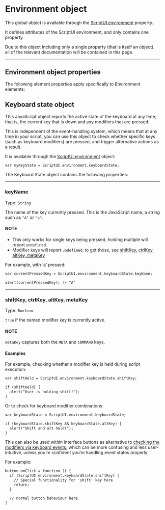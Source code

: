 <a id="environment-object"></a>

# Environment object

This global object is available through the [ScriptUI.environment](scriptui-class.md#scriptui-environment) property.

It defines attributes of the ScriptUI environment, and only contains one property.

Due to this object including only a single property (that is itself an object), all of the relevant documentation will be contained in this page.

---

<a id="environment-object-properties"></a>

## Environment object properties

The following element properties apply specifically to Environment elements:

<a id="environment-keyboard-state"></a>

## Keyboard state object

This JavaScript object reports the active state of the keyboard at any time; that is, the current key that is down and any modifiers that are pressed.

This is independent of the event-handling system, which means that at any time in your script, you can use this object to check whether specific keys (such as keyboard modifiers) are pressed, and trigger alternative actions as a result.

It is available through the [ScriptUI.environment](scriptui-class.md#scriptui-environment) object:

```default
var myKeyState = ScriptUI.environment.keyboardState;
```

The Keyboard State object contains the following properties:

---

<a id="keyboard-state-keyname"></a>

### keyName

Type: `String`

The name of the key currently pressed. This is the JavaScript name, a string such as `"A"` or `"a"`.

#### NOTE
- This only works for single keys being pressed; holding multiple will report `undefined`.
- Modifier keys will report `undefined`; to get those, see [shiftKey, ctrlKey, altKey, metaKey](#keyboard-state-metakeys)

For example, with ‘a’ pressed:

```default
var currentPressedKey = ScriptUI.environment.keyboardState.keyName;

alert(currentPressedKey); // "A"
```

---

<a id="keyboard-state-metakeys"></a>

### shiftKey, ctrlKey, altKey, metaKey

Type: `Boolean`

`true` if the named modifier key is currently active.

#### NOTE
`metaKey` captures both the `META` and `COMMAND` keys.

#### Examples

For example, checking whether a modifier key is held during script execution:

```default
var shiftHeld = ScriptUI.environment.keyboardState.shiftKey;

if (shiftHeld) {
  alert("User is holding shift!");
}
```

Or to check for keyboard modifier combinations:

```default
var keyboardState = ScriptUI.environment.keyboardState;

if (keyboardState.shiftKey && keyboardState.altKey) {
  alert("Shift and alt held!");
}
```

This can also be used within interface buttons as alternative to [checking the modifiers via keyboard events](event-handling.md#keyboardevent-object-getmodifierstate), which can be more confusing and less user-intuitive, unless you’re confident you’re handling event states properly.

For example:

```default
button.onClick = function () {
  if (ScriptUI.environment.keyboardState.shiftKey) {
    // Special functionality for 'shift' key here
    return;
  }

  // normal button behaviour here
}
```
